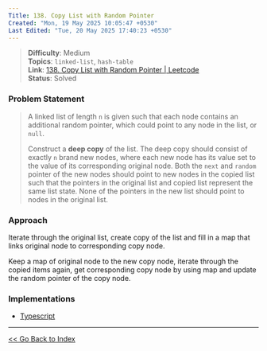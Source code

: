 ```yaml
---
Title: 138. Copy List with Random Pointer
Created: "Mon, 19 May 2025 10:05:47 +0530"
Last Edited: "Tue, 20 May 2025 17:40:23 +0530"
---
```


> **Difficulty**: Medium  
> **Topics**: `linked-list`, `hash-table`  
> **Link**: [138. Copy List with Random Pointer | Leetcode][leetcode-138]  
> **Status**: Solved

### Problem Statement

> A linked list of length `n` is given such that each node contains an additional
> random pointer, which could point to any node in the list, or `null`.
>
> Construct a **deep copy** of the list. The deep copy should consist of exactly `n`
> brand new nodes, where each new node has its value set to the value of its
> corresponding original node. Both the `next` and `random` pointer of the new nodes
> should point to new nodes in the copied list such that the pointers in the
> original list and copied list represent the same list state. None of the
> pointers in the new list should point to nodes in the original list.

### Approach

Iterate through the original list, create copy of the list and fill in a map
that links original node to corresponding copy node.

Keep a map of original node to the new copy node, iterate through the copied
items again, get corresponding copy node by using map and update the random
pointer of the copy node.

### Implementations

- [Typescript](./ts/copy-random-list.ts)

---

[<< Go Back to Index](../../index.md)

[leetcode-138]: https://leetcode.com/problems/copy-list-with-random-pointer
